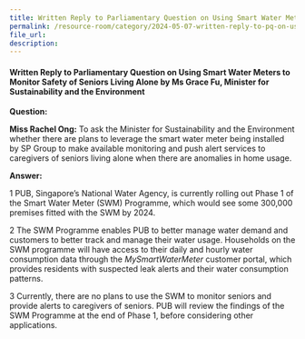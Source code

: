 ```yaml
---
title: Written Reply to Parliamentary Question on Using Smart Water Meters to Monitor Safety of Seniors Living Alone
permalink: /resource-room/category/2024-05-07-written-reply-to-pq-on-use-of-smart-water-meters
file_url:
description:
---
```

 
#### Written Reply to Parliamentary Question on Using Smart Water Meters to Monitor Safety of Seniors Living Alone by Ms Grace Fu, Minister for Sustainability and the Environment

**Question:**

**Miss Rachel Ong:** To ask the Minister for Sustainability and the Environment whether there are plans to leverage the smart water meter being installed by SP Group to make available monitoring and push alert services to caregivers of seniors living alone when there are anomalies in home usage.

**Answer:**

1 PUB, Singapore’s National Water Agency, is currently rolling out Phase 1 of the Smart Water Meter (SWM) Programme, which would see some 300,000 premises fitted with the SWM by 2024.
   
2 The SWM Programme enables PUB to better manage water demand and customers to better track and manage their water usage. Households on the SWM programme will have access to their daily and hourly water consumption data through the _MySmartWaterMeter_ customer portal, which provides residents with suspected leak alerts and their water consumption patterns.
   
3 Currently, there are no plans to use the SWM to monitor seniors and provide alerts to caregivers of seniors. PUB will review the findings of the SWM Programme at the end of Phase 1, before considering other applications.
